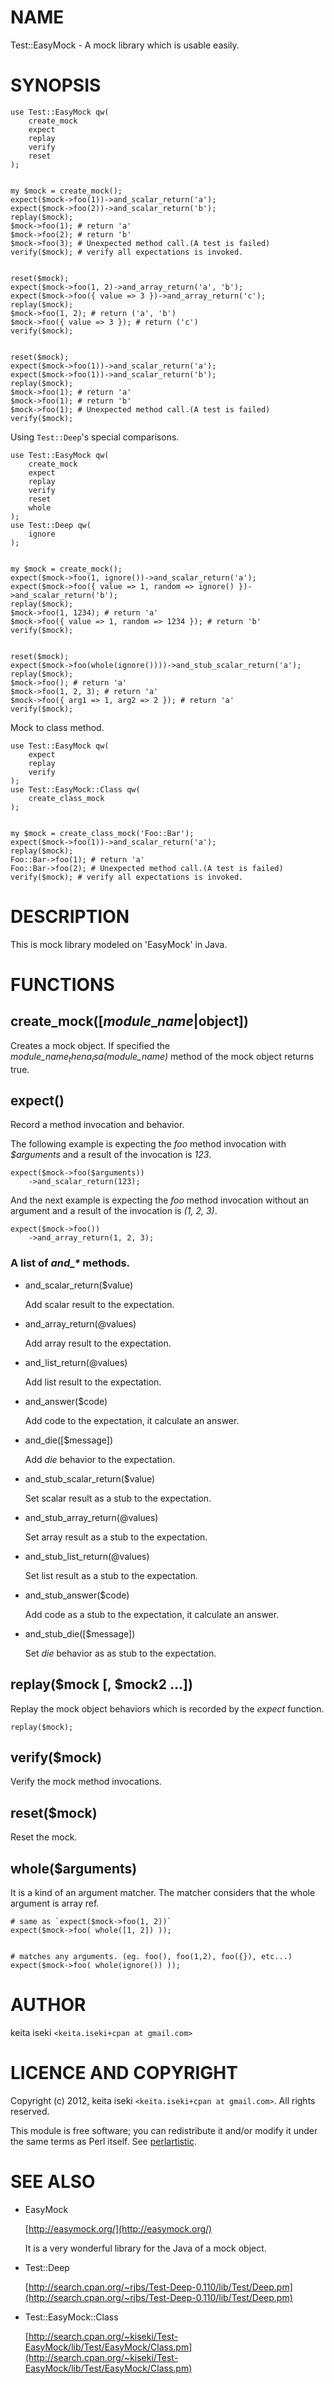 # NAME

Test::EasyMock - A mock library which is usable easily.

# SYNOPSIS

    use Test::EasyMock qw(
        create_mock
        expect
        replay
        verify
        reset
    );
    

    my $mock = create_mock();
    expect($mock->foo(1))->and_scalar_return('a');
    expect($mock->foo(2))->and_scalar_return('b');
    replay($mock);
    $mock->foo(1); # return 'a'
    $mock->foo(2); # return 'b'
    $mock->foo(3); # Unexpected method call.(A test is failed)
    verify($mock); # verify all expectations is invoked.
    

    reset($mock);
    expect($mock->foo(1, 2)->and_array_return('a', 'b');
    expect($mock->foo({ value => 3 })->and_array_return('c');
    replay($mock);
    $mock->foo(1, 2); # return ('a', 'b')
    $mock->foo({ value => 3 }); # return ('c')
    verify($mock);
    

    reset($mock);
    expect($mock->foo(1))->and_scalar_return('a');
    expect($mock->foo(1))->and_scalar_return('b');
    replay($mock);
    $mock->foo(1); # return 'a'
    $mock->foo(1); # return 'b'
    $mock->foo(1); # Unexpected method call.(A test is failed)
    verify($mock);

Using `Test::Deep`'s special comparisons.

    use Test::EasyMock qw(
        create_mock
        expect
        replay
        verify
        reset
        whole
    );
    use Test::Deep qw(
        ignore
    );
    

    my $mock = create_mock();
    expect($mock->foo(1, ignore())->and_scalar_return('a');
    expect($mock->foo({ value => 1, random => ignore() })->and_scalar_return('b');
    replay($mock);
    $mock->foo(1, 1234); # return 'a'
    $mock->foo({ value => 1, random => 1234 }); # return 'b'
    verify($mock);
    

    reset($mock);
    expect($mock->foo(whole(ignore())))->and_stub_scalar_return('a');
    replay($mock);
    $mock->foo(); # return 'a'
    $mock->foo(1, 2, 3); # return 'a'
    $mock->foo({ arg1 => 1, arg2 => 2 }); # return 'a'
    verify($mock);

Mock to class method.

    use Test::EasyMock qw(
        expect
        replay
        verify
    );
    use Test::EasyMock::Class qw(
        create_class_mock
    );
    

    my $mock = create_class_mock('Foo::Bar');
    expect($mock->foo(1))->and_scalar_return('a');
    replay($mock);
    Foo::Bar->foo(1); # return 'a'
    Foo::Bar->foo(2); # Unexpected method call.(A test is failed)
    verify($mock); # verify all expectations is invoked.

# DESCRIPTION

This is mock library modeled on 'EasyMock' in Java.

# FUNCTIONS

## create\_mock(\[$module\_name|$object\])

Creates a mock object.
If specified the _$module\_name_ then a _isa($module\_name)_ method of the mock object returns true.

## expect(<a mock method call>)

Record a method invocation and behavior.

The following example is expecting the _foo_ method invocation with _$arguments_
and a result of the invocation is _123_.

    expect($mock->foo($arguments))
        ->and_scalar_return(123);

And the next example is expecting the _foo_ method invocation without an argument
and a result of the invocation is _(1, 2, 3)_.

    expect($mock->foo())
        ->and_array_return(1, 2, 3);

### A list of _and\_\*_ methods.

- and\_scalar\_return($value)

    Add scalar result to the expectation.

- and\_array\_return(@values)

    Add array result to the expectation.

- and\_list\_return(@values)

    Add list result to the expectation.

- and\_answer($code)

    Add code to the expectation, it calculate an answer.

- and\_die(\[$message\])

    Add _die_ behavior to the expectation.

- and\_stub\_scalar\_return($value)

    Set scalar result as a stub to the expectation.

- and\_stub\_array\_return(@values)

    Set array result as a stub to the expectation.

- and\_stub\_list\_return(@values)

    Set list result as a stub to the expectation.

- and\_stub\_answer($code)

    Add code as a stub to the expectation, it calculate an answer.

- and\_stub\_die(\[$message\])

    Set _die_ behavior as as stub to the expectation.

## replay($mock \[, $mock2 ...\])

Replay the mock object behaviors which is recorded by the _expect_ function.

    replay($mock);

## verify($mock)

Verify the mock method invocations.

## reset($mock)

Reset the mock.

## whole($arguments)

It is a kind of an argument matcher.
The matcher considers that the whole argument is array ref.

    # same as `expect($mock->foo(1, 2))`
    expect($mock->foo( whole([1, 2]) ));
    

    # matches any arguments. (eg. foo(), foo(1,2), foo({}), etc...)
    expect($mock->foo( whole(ignore()) ));

# AUTHOR

keita iseki `<keita.iseki+cpan at gmail.com>`

# LICENCE AND COPYRIGHT

Copyright (c) 2012, keita iseki `<keita.iseki+cpan at gmail.com>`. All rights reserved.

This module is free software; you can redistribute it and/or
modify it under the same terms as Perl itself. See [perlartistic](http://search.cpan.org/perldoc?perlartistic).

# SEE ALSO

- EasyMock

    [http://easymock.org/](http://easymock.org/)

    It is a very wonderful library for the Java of a mock object.

- Test::Deep

    [http://search.cpan.org/~rjbs/Test-Deep-0.110/lib/Test/Deep.pm](http://search.cpan.org/~rjbs/Test-Deep-0.110/lib/Test/Deep.pm)

- Test::EasyMock::Class

    [http://search.cpan.org/~kiseki/Test-EasyMock/lib/Test/EasyMock/Class.pm](http://search.cpan.org/~kiseki/Test-EasyMock/lib/Test/EasyMock/Class.pm)
